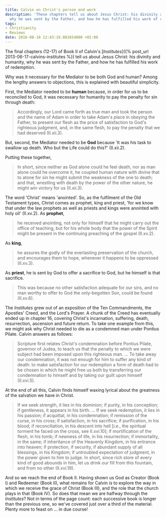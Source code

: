 ```yaml
---
title: Calvin on Christ's person and work
description: 'These chapters tell us about Jesus Christ: his divinity and humanity,
  why he was sent by the Father, and how he has fulfilled his work of redemption.'
tags:
- Christianity
- Reviews
date: 2016-08-18 12:43:19.081654000 +01:00
---
```

The final chapters (12-17) of Book II of Calvin's [_Institutes_]({% post_url 2013-06-17-calvins-institutes %}) tell us about Jesus Christ: his divinity and humanity, why he was sent by the Father, and how he has fulfilled his work of redemption.

Why was it necessary for the Mediator to be both God and human? Among the lengthy answers to objections, this is explained with beautiful simplicity.

First, the Mediator needed to be **human** because, in order for us to be reconciled to God, it was necessary for humanity to pay the penalty for sin through death:

> Accordingly, our Lord came forth as true man and took the person and the name of Adam in order to take Adam's place in obeying the Father, to present our flesh as the price of satisfaction to God's righteous judgment, and, in the same flesh, to pay the penalty that we had deserved (II.xii.3).

But, second, the Mediator needed to be **God** because 'It was his task to swallow up death. Who but the Life could do this?' (II.xii.2).

Putting these together,

> In short, since neither as God alone could he feel death, nor as man alone could he overcome it, he coupled human nature with divine that to atone for sin he might submit the weakness of the one to death; and that, wrestling with death by the power of the other nature, he might win victory for us (II.xii.3).

The word 'Christ' means 'anointed'. So, as the fulfilment of the Old Testament types, Christ comes as prophet, king and priest, 'for we know that under the law prophets as well as priests and kings were anointed with holy oil' (II.xv.2). As **prophet**,

> he received anointing, not only for himself that he might carry out the office of teaching, but for his whole body that the power of the Spirit might be present in the continuing preaching of the gospel (II.xv.2).

As **king**,

> he assures the godly of the everlasting preservation of the church, and encourages them to hope, whenever it happens to be oppressed (II.xv.3).

As **priest**, he is sent by God to offer a sacrifice to God, but he himself is that sacrifice.

> This was because no other satisfaction adequate for our sins, and no man worthy to offer to God the only-begotten Son, could be found (II.xv.6).

The _Institutes_ grew out of an exposition of the Ten Commandments, the Apostles' Creed, and the Lord's Prayer. A chunk of the Creed has eventually ended up in chapter 16, covering Christ's incarnation, suffering, death, resurrection, ascension and future return. To take one example from this, we might ask why Christ needed to die as a condemned man under Pontius Pilate. Calvin answers as follows:

> Scripture first relates Christ's condemnation before Pontius Pilate, governor of Judea, to teach us that the penalty to which we were subject had been imposed upon this righteous man. ... To take away our condemnation, it was not enough for him to suffer any kind of death: to make satisfaction for our redemption a form of death had to be chosen in which he might free us both by transferring our condemnation to himself and by taking our guilt upon himself (II.xvi.5).

At the end of all this, Calvin finds himself waxing lyrical about the greatness of the salvation we have in Christ.

> If we seek strength, it lies in his dominion; if purity, in his conception; if gentleness, it appears in his birth. ... If we seek redemption, it lies in his passion; if acquittal, in his condemnation; if remission of the curse, in his cross; if satisfaction, in his sacrifice; if purification, in his blood; if reconciliation, in his descent into hell [i.e., the spiritual torment he faced on the cross, see II.xvi.10]; if mortification of the flesh, in his tomb; if newness of life, in his resurrection; if immortality, in the same; if inheritance of the Heavenly Kingdom, in his entrance into heaven; if protection, if security, if abundant supply of all blessings, in his Kingdom; if untroubled expectation of judgment, in the power given to him to judge. In short, since rich store of every kind of good abounds in him, let us drink our fill from this fountain, and from no other (II.xvi.19).

And so we reach the end of Book II. Having shown us God as Creator (Book I) and Redeemer (Book II), what remains for Calvin is to explore the way in which we receive the grace of Christ (Book III), and the role that the church plays in that (Book IV). So does that mean we are halfway through the _Institutes_? Not in terms of the page count: each successive book is longer than the previous one, so we've covered just over a third of the material. Plenty more to feast on ... in due course!
